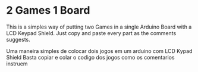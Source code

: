 # 2 Games 1 Board

This is a simples way of putting two Games in a single Arduino Board with a LCD Keypad Shield. 
Just copy and paste every part as the comments suggests.


Uma maneira simples de colocar dois jogos em um arduino com LCD Kypad Shield
Basta copiar e colar o codigo dos jogos como os comentarios instruem
